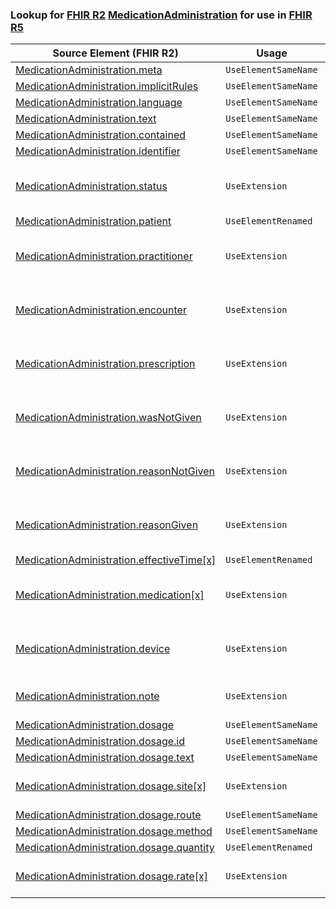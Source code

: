 ### Lookup for [FHIR R2](https://hl7.org/fhir/DSTU2/) [MedicationAdministration](https://hl7.org/fhir/DSTU2/MedicationAdministration.html) for use in [FHIR R5](https://hl7.org/fhir/R5/)

| Source Element (FHIR R2) | Usage | Target |
| -------------- | ----- | ------ |
| [MedicationAdministration.meta](https://hl7.org/fhir/DSTU2/MedicationAdministration.html#resource) | `UseElementSameName` | [MedicationAdministration.meta](https://hl7.org/fhir/R5/MedicationAdministration.html#resource) |
| [MedicationAdministration.implicitRules](https://hl7.org/fhir/DSTU2/MedicationAdministration.html#resource) | `UseElementSameName` | [MedicationAdministration.implicitRules](https://hl7.org/fhir/R5/MedicationAdministration.html#resource) |
| [MedicationAdministration.language](https://hl7.org/fhir/DSTU2/MedicationAdministration.html#resource) | `UseElementSameName` | [MedicationAdministration.language](https://hl7.org/fhir/R5/MedicationAdministration.html#resource) |
| [MedicationAdministration.text](https://hl7.org/fhir/DSTU2/MedicationAdministration.html#resource) | `UseElementSameName` | [MedicationAdministration.text](https://hl7.org/fhir/R5/MedicationAdministration.html#resource) |
| [MedicationAdministration.contained](https://hl7.org/fhir/DSTU2/MedicationAdministration.html#resource) | `UseElementSameName` | [MedicationAdministration.contained](https://hl7.org/fhir/R5/MedicationAdministration.html#resource) |
| [MedicationAdministration.identifier](https://hl7.org/fhir/DSTU2/MedicationAdministration.html#resource) | `UseElementSameName` | [MedicationAdministration.identifier](https://hl7.org/fhir/R5/MedicationAdministration.html#resource) |
| [MedicationAdministration.status](https://hl7.org/fhir/DSTU2/MedicationAdministration.html#resource) | `UseExtension` | [http://hl7.org/fhir/1.0/StructureDefinition/extension-MedicationAdministration.status](StructureDefinition-ext-R2-MedicationAdministration.status.html) |
| [MedicationAdministration.patient](https://hl7.org/fhir/DSTU2/MedicationAdministration.html#resource) | `UseElementRenamed` | [MedicationAdministration.subject](https://hl7.org/fhir/R5/MedicationAdministration.html#resource) |
| [MedicationAdministration.practitioner](https://hl7.org/fhir/DSTU2/MedicationAdministration.html#resource) | `UseExtension` | [http://hl7.org/fhir/1.0/StructureDefinition/extension-MedicationAdministration.practitioner](StructureDefinition-ext-R2-MedicationAdministration.practitioner.html) |
| [MedicationAdministration.encounter](https://hl7.org/fhir/DSTU2/MedicationAdministration.html#resource) | `UseExtension` | [http://hl7.org/fhir/1.0/StructureDefinition/extension-MedicationAdministration.encounter](StructureDefinition-ext-R2-MedicationAdministration.encounter.html) |
| [MedicationAdministration.prescription](https://hl7.org/fhir/DSTU2/MedicationAdministration.html#resource) | `UseExtension` | [http://hl7.org/fhir/1.0/StructureDefinition/extension-MedicationAdministration.prescription](StructureDefinition-ext-R2-MedicationAdministration.prescription.html) |
| [MedicationAdministration.wasNotGiven](https://hl7.org/fhir/DSTU2/MedicationAdministration.html#resource) | `UseExtension` | [http://hl7.org/fhir/1.0/StructureDefinition/extension-MedicationAdministration.wasNotGiven](StructureDefinition-ext-R2-MedicationAdministration.wasNotGiven.html) |
| [MedicationAdministration.reasonNotGiven](https://hl7.org/fhir/DSTU2/MedicationAdministration.html#resource) | `UseExtension` | [http://hl7.org/fhir/1.0/StructureDefinition/extension-MedicationAdministration.reasonNotGiven](StructureDefinition-ext-R2-MedicationAdministration.reasonNotGiven.html) |
| [MedicationAdministration.reasonGiven](https://hl7.org/fhir/DSTU2/MedicationAdministration.html#resource) | `UseExtension` | [http://hl7.org/fhir/1.0/StructureDefinition/extension-MedicationAdministration.reasonGiven](StructureDefinition-ext-R2-MedicationAdministration.reasonGiven.html) |
| [MedicationAdministration.effectiveTime[x]](https://hl7.org/fhir/DSTU2/MedicationAdministration.html#resource) | `UseElementRenamed` | [MedicationAdministration.occurence[x]](https://hl7.org/fhir/R5/MedicationAdministration.html#resource) |
| [MedicationAdministration.medication[x]](https://hl7.org/fhir/DSTU2/MedicationAdministration.html#resource) | `UseExtension` | [http://hl7.org/fhir/1.0/StructureDefinition/extension-MedicationAdministration.medication](StructureDefinition-ext-R2-MedicationAdministration.medication.html) |
| [MedicationAdministration.device](https://hl7.org/fhir/DSTU2/MedicationAdministration.html#resource) | `UseExtension` | [http://hl7.org/fhir/1.0/StructureDefinition/extension-MedicationAdministration.device](StructureDefinition-ext-R2-MedicationAdministration.device.html) |
| [MedicationAdministration.note](https://hl7.org/fhir/DSTU2/MedicationAdministration.html#resource) | `UseExtension` | [http://hl7.org/fhir/1.0/StructureDefinition/extension-MedicationAdministration.note](StructureDefinition-ext-R2-MedicationAdministration.note.html) |
| [MedicationAdministration.dosage](https://hl7.org/fhir/DSTU2/MedicationAdministration.html#resource) | `UseElementSameName` | [MedicationAdministration.dosage](https://hl7.org/fhir/R5/MedicationAdministration.html#resource) |
| [MedicationAdministration.dosage.id](https://hl7.org/fhir/DSTU2/MedicationAdministration.html#resource) | `UseElementSameName` | [MedicationAdministration.dosage.id](https://hl7.org/fhir/R5/MedicationAdministration.html#resource) |
| [MedicationAdministration.dosage.text](https://hl7.org/fhir/DSTU2/MedicationAdministration.html#resource) | `UseElementSameName` | [MedicationAdministration.dosage.text](https://hl7.org/fhir/R5/MedicationAdministration.html#resource) |
| [MedicationAdministration.dosage.site[x]](https://hl7.org/fhir/DSTU2/MedicationAdministration.html#resource) | `UseExtension` | [http://hl7.org/fhir/1.0/StructureDefinition/extension-MedicationAdministration.dosage.site](StructureDefinition-ext-R2-MA.do.site.html) |
| [MedicationAdministration.dosage.route](https://hl7.org/fhir/DSTU2/MedicationAdministration.html#resource) | `UseElementSameName` | [MedicationAdministration.dosage.route](https://hl7.org/fhir/R5/MedicationAdministration.html#resource) |
| [MedicationAdministration.dosage.method](https://hl7.org/fhir/DSTU2/MedicationAdministration.html#resource) | `UseElementSameName` | [MedicationAdministration.dosage.method](https://hl7.org/fhir/R5/MedicationAdministration.html#resource) |
| [MedicationAdministration.dosage.quantity](https://hl7.org/fhir/DSTU2/MedicationAdministration.html#resource) | `UseElementRenamed` | [MedicationAdministration.dosage.dose](https://hl7.org/fhir/R5/MedicationAdministration.html#resource) |
| [MedicationAdministration.dosage.rate[x]](https://hl7.org/fhir/DSTU2/MedicationAdministration.html#resource) | `UseExtension` | [http://hl7.org/fhir/1.0/StructureDefinition/extension-MedicationAdministration.dosage.rate](StructureDefinition-ext-R2-MA.do.rate.html) |
